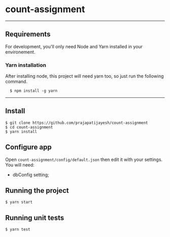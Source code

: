 # count-assignment

---
## Requirements

For development, you'll only need Node and Yarn installed in your environement.

### Yarn installation
  After installing node, this project will need yarn too, so just run the following command.

      $ npm install -g yarn

---

## Install

    $ git clone https://github.com/prajapatijayesh/count-assignment
    $ cd count-assignment
    $ yarn install

## Configure app

Open `count-assignment/config/default.json` then edit it with your settings. You will need:

- dbConfig setting;
 
## Running the project

    $ yarn start

## Running unit tests

    $ yarn test